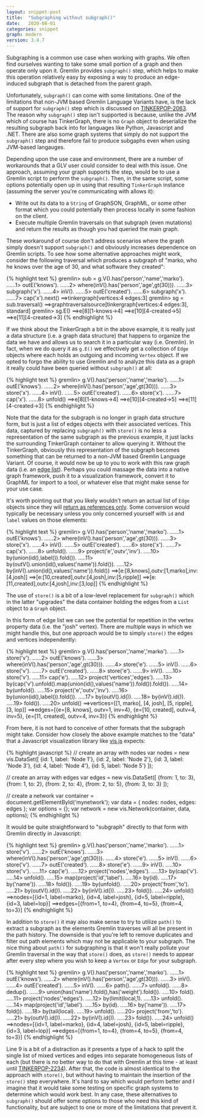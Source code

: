 ```yaml
---
layout: snippet-post
title:  "Subgraphing without subgraph()"
date:   2020-08-01
categories: snippet
graph: modern
version: 3.4.7
---
```


Subgraphing is a common use case when working with graphs. We often find ourselves wanting to take some small portion of a graph and then operate only upon it. Gremlin provides `subgraph()` step, which helps to make this operation relatively easy by exposing a way to produce an edge-induced subgraph that is detached from the parent graph.

Unfortunately, `subgraph()` can come with some limitations. One of the limitations that non-JVM based Gremlin Language Variants have, is the lack of support for `subgraph()` step which is discussed on [TINKERPOP-2063][1]. The reason why `subgraph()` step isn't supported is because, unlike the JVM which of course has TinkerGraph, there is no `Graph` object to deserialize the resulting subgraph back into for languages like Python, Javascript and .NET. There are also some graph systems that simply do not support the `subgraph()` step and therefore fail to produce subgaphs even when using JVM-based langauges.

Depending upon the use case and environment, there are a number of workarounds that a GLV user could consider to deal with this issue. One approach, assuming your graph supports the step, would be to use a Gremlin script to perform the `subgraph()`. Then, in the same script, some options potentially open up in using that resulting `TinkerGraph` instance (assuming the server you're communicating with allows it):

* Write out its data to a `String` of GraphSON, GraphML, or some other format which you could potentially then process locally in some fashion on the client.
* Execute multiple Gremlin traversals on that subgraph (even mutations) and return the results as though you had queried the main graph.

These workaround of course don't address scenarios where the graph simply doesn't support `subgraph()` and obviously increases dependence on Gremlin scripts. To see how some alternative approaches might work, consider the following traversal which produces a subgraph of "marko, who he knows over the age of 30, and what software they created":

{% highlight text %}
gremlin> sub = g.V().has('person','name','marko').
......1>   outE('knows').
......2>   where(inV().has('person','age',gt(30))).
......3>   subgraph('x').
......4>   inV().
......5>   outE('created').
......6>   subgraph('x').
......7>   cap('x').next()
==>tinkergraph[vertices:4 edges:3]
gremlin> sg = sub.traversal()
==>graphtraversalsource[tinkergraph[vertices:4 edges:3], standard]
gremlin> sg.E()
==>e[8][1-knows->4]
==>e[10][4-created->5]
==>e[11][4-created->3]
{% endhighlight %}

If we think about the TinkerGraph a bit in the above example, it is really just a data structure (i.e. a graph data structure) that happens to organize the data we have and allows us to search it in a particular way (i.e. Gremlin). In fact, when we do query it as `g.E()` we effectively get a collection of `Edge` objects where each holds an outgoing and incoming `Vertex` object. If we opted to forgo the ability to use Gremlin and to analyze this data as a graph it really could have been queried without `subgraph()` at all:

{% highlight text %}
gremlin> g.V().has('person','name','marko').
......1>   outE('knows').
......2>   where(inV().has('person','age',gt(30))).
......3>   store('x').
......4>   inV().
......5>   outE('created').
......6>   store('x').
......7>   cap('x').
......8>   unfold()
==>e[8][1-knows->4]
==>e[10][4-created->5]
==>e[11][4-created->3]
{% endhighlight %}

Note that the data for the subgraph is no longer in graph data structure form, but is just a list of edges objects with their associated vertices. This data, captured by replacing `subgraph()` with `store()` is no less a representation of the same subgraph as the previous example, it just lacks the surrounding TinkerGraph container to allow querying it. Without the TinkerGraph, obviously this representation of the subgraph becomes something that can be returned to a non-JVM based Gremlin Language Variant. Of course, it would now be up to you to work with this raw graph data (i.e. an [edge list][2]). Perhaps you could massage the data into a native graph framework, push it to a visualization framework, convert it to GraphML for import to a tool, or whatever else that might make sense for your use case.

It's worth pointing out that you likely wouldn't return an actual list of `Edge` objects since they will [return as references only][3]. Some conversion would typically be necessary unless you only concerned yourself with `id` and `label` values on those elements:

{% highlight text %}
gremlin> g.V().has('person','name','marko').
......1>   outE('knows').
......2>   where(inV().has('person','age',gt(30))).
......3>   store('x').
......4>   inV().
......5>   outE('created').
......6>   store('x').
......7>   cap('x').
......8>   unfold().
......9>   project('e','outv','inv').
.....10>     by(union(id(),label()).fold()).
.....11>     by(outV().union(id(),values('name')).fold()).
.....12>     by(inV().union(id(),values('name')).fold())
==>[e:[8,knows],outv:[1,marko],inv:[4,josh]]
==>[e:[10,created],outv:[4,josh],inv:[5,ripple]]
==>[e:[11,created],outv:[4,josh],inv:[3,lop]]
{% endhighlight %}

The use of `store()` is a bit of a low-level replacement for `subgraph()` which in the latter "upgrades" the data container holding the edges from a `List` object to a `Graph` object. 

In this form of edge list we can see the potential for repetition in the vertex property data (i.e. the "josh" vertex). There are multiple ways in which we might handle this, but one approach would be to simply `store()` the edges and vertices independently:

{% highlight text %}
gremlin> g.V().has('person','name','marko').
......1>   store('v').
......2>   outE('knows').
......3>   where(inV().has('person','age',gt(30))).
......4>   store('e').
......5>   inV().
......6>   store('v').
......7>   outE('created').
......8>   store('e').
......9>   inV().
.....10>   store('v').
.....11>   cap('e').
.....12>   project('vertices','edges').
.....13>     by(cap('v').unfold().map(union(id(),values('name')).fold()).fold()).
.....14>     by(unfold().
.....15>        project('e','outv','inv').
.....16>          by(union(id(),label()).fold()).
.....17>          by(outV().id()).
.....18>          by(inV().id()).
.....19>        fold()).
.....20>   unfold()
==>vertices=[[1, marko], [4, josh], [5, ripple], [3, lop]]
==>edges=[{e=[8, knows], outv=1, inv=4}, {e=[10, created], outv=4, inv=5}, {e=[11, created], outv=4, inv=3}]
{% endhighlight %}

From here, it is not hard to conceive of other formats that the subgraph might take. Consider how closely the above example matches to the "data" that a Javascript visualization library like [vis.js][4] expects:

{% highlight javascript %}
  // create an array with nodes
  var nodes = new vis.DataSet([
    {id: 1, label: 'Node 1'},
    {id: 2, label: 'Node 2'},
    {id: 3, label: 'Node 3'},
    {id: 4, label: 'Node 4'},
    {id: 5, label: 'Node 5'}
  ]);

  // create an array with edges
  var edges = new vis.DataSet([
    {from: 1, to: 3},
    {from: 1, to: 2},
    {from: 2, to: 4},
    {from: 2, to: 5},
    {from: 3, to: 3}
  ]);

  // create a network
  var container = document.getElementById('mynetwork');
  var data = {
    nodes: nodes,
    edges: edges
  };
  var options = {};
  var network = new vis.Network(container, data, options);
{% endhighlight %}

It would be quite straightforward to "subgraph" directly to that form with Gremlin directly in Javascript:

{% highlight text %}
gremlin> g.V().has('person','name','marko').
......1>   store('v').
......2>   outE('knows').
......3>   where(inV().has('person','age',gt(30))).
......4>   store('e').
......5>   inV().
......6>   store('v').
......7>   outE('created').
......8>   store('e').
......9>   inV().
.....10>   store('v').
.....11>   cap('e').
.....12>   project('nodes','edges').
.....13>     by(cap('v').
.....14>        unfold().
.....15>        map(project('id','label').
.....16>              by(id).
.....17>              by('name')).
.....18>        fold()).
.....19>     by(unfold().
.....20>        project('from','to').
.....21>          by(outV().id()).
.....22>          by(inV().id()).
.....23>        fold()).
.....24>   unfold()
==>nodes=[{id=1, label=marko}, {id=4, label=josh}, {id=5, label=ripple}, {id=3, label=lop}]
==>edges=[{from=1, to=4}, {from=4, to=5}, {from=4, to=3}]
{% endhighlight %}

In addition to `store()` it may also make sense to try to utilize `path()` to extract a subgraph as the elements Gremlin traverses will all be present in the path history. The downside is that you're left to remove duplicates and filter out path elements which may not be applicable to your subgraph. The nice thing about `path()` for subgraphing is that it won't really pollute your Gremlin traversal in the way that `store()` does, as `store()` needs to appear after every step where you wish to keep a `Vertex` or `Edge` for your subgraph. 

{% highlight text %}
gremlin> g.V().has('person','name','marko').
......1>   outE('knows').
......2>   where(inV().has('person','age',gt(30))).
......3>   inV().
......4>   outE('created').
......5>   inV().
......6>   path().
......7>   unfold().
......8>   dedup().
......9>   union(has('name').fold(),has('weight').fold()).
.....10>   fold().
.....11>   project('nodes','edges').
.....12>     by(limit(local,1).
.....13>        unfold().
.....14>        map(project('id','label').
.....15>              by(id).
.....16>              by('name')).
.....17>        fold()).
.....18>     by(tail(local).
.....19>        unfold().
.....20>        project('from','to').
.....21>          by(outV().id()).
.....22>          by(inV().id()).
.....23>        fold()).
.....24>   unfold()
==>nodes=[{id=1, label=marko}, {id=4, label=josh}, {id=5, label=ripple}, {id=3, label=lop}]
==>edges=[{from=1, to=4}, {from=4, to=5}, {from=4, to=3}]
{% endhighlight %}

Line 9 is a bit of a distraction as it presents a type of a hack to split the single list of mixed vertices and edges into separate homogeneous lists of each (but there is no better way to do that with Gremlin at this time - at least until [TINKERPOP-2234][5]). After that, the code is almost identical to the approach with `store()`, but without having to maintain the insertion of the `store()` step everywhere. It's hard to say which would perform better and I imagine that it would take some testing on specific graph systems to determine which would work best. In any case, these alternatives to `subgraph()` should offer some options to those who need this kind of functionality, but are subject to one or more of the limitations that prevent it.

[1]: https://issues.apache.org/jira/browse/TINKERPOP-2063
[2]: https://en.wikipedia.org/wiki/Edge_list
[3]: https://tinkerpop.apache.org/docs/3.4.7/reference/#_properties_of_elements
[4]: https://visjs.org/
[5]: https://issues.apache.org/jira/browse/TINKERPOP-2234

